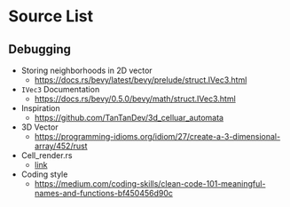 # Source List

## Debugging
- Storing neighborhoods in 2D vector
  - https://docs.rs/bevy/latest/bevy/prelude/struct.IVec3.html
- `IVec3` Documentation
  - https://docs.rs/bevy/0.5.0/bevy/math/struct.IVec3.html
- Inspiration
  - https://github.com/TanTanDev/3d_celluar_automata
- 3D Vector
  - https://programming-idioms.org/idiom/27/create-a-3-dimensional-array/452/rust
- Cell_render.rs
  - [link](https://bevyengine.org/examples/shader/shader-instancing/)
- Coding style
  - https://medium.com/coding-skills/clean-code-101-meaningful-names-and-functions-bf450456d90c
 